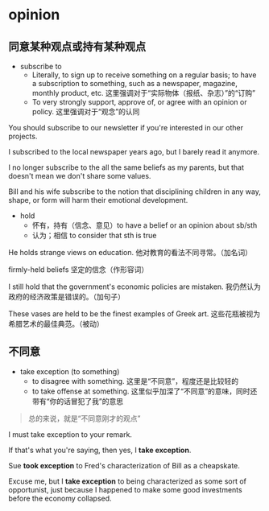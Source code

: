 # opinion

## 同意某种观点或持有某种观点

- subscribe to
  - Literally, to sign up to receive something on a regular basis; to have a subscription to something, such as a newspaper, magazine, monthly product, etc. 这里强调对于“实际物体（报纸、杂志）”的“订购”
  - To very strongly support, approve of, or agree with an opinion or policy. 这里强调对于“观念”的认同

You should subscribe to our newsletter if you're interested in our other projects.

I subscribed to the local newspaper years ago, but I barely read it anymore.

I no longer subscribe to the all the same beliefs as my parents, but that doesn't mean we don't share some values.

Bill and his wife subscribe to the notion that disciplining children in any way, shape, or form will harm their emotional development.

- hold
  - 怀有，持有（信念、意见）to have a belief or an opinion about sb/sth
  - 认为；相信 to consider that sth is true

He holds strange views on education.
他对教育的看法不同寻常。（加名词）

firmly-held beliefs
坚定的信念（作形容词）

I still hold that the government's economic policies are mistaken.
我仍然认为政府的经济政策是错误的。（加句子）

These vases are held to be the finest examples of Greek art.
这些花瓶被视为希腊艺术的最佳典范。（被动）

## 不同意

- take exception (to something)
  - to disagree with something. 这里是“不同意”，程度还是比较轻的
  - to take offense at something. 这里似乎加深了“不同意”的意味，同时还带有“你的话冒犯了我”的意思

> 总的来说，就是“不同意刚才的观点”

I must take exception to your remark.

If that's what you're saying, then yes, I **take exception**.

Sue **took exception** to Fred's characterization of Bill as a cheapskate.

Excuse me, but I **take exception** to being characterized as some sort of opportunist, just because I happened to make some good investments before the economy collapsed.


